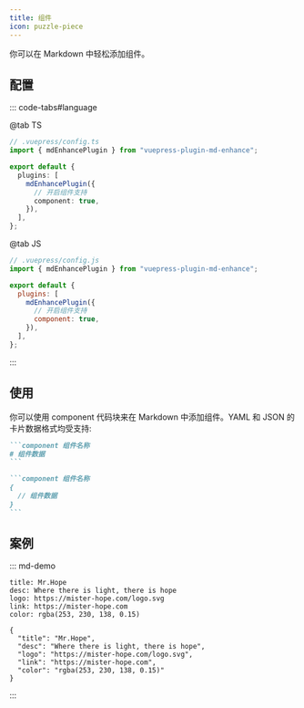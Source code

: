 ```yaml
---
title: 组件
icon: puzzle-piece
---
```


你可以在 Markdown 中轻松添加组件。

<!-- more -->

## 配置

::: code-tabs#language

@tab TS

```ts {8}
// .vuepress/config.ts
import { mdEnhancePlugin } from "vuepress-plugin-md-enhance";

export default {
  plugins: [
    mdEnhancePlugin({
      // 开启组件支持
      component: true,
    }),
  ],
};
```

@tab JS

```js {8}
// .vuepress/config.js
import { mdEnhancePlugin } from "vuepress-plugin-md-enhance";

export default {
  plugins: [
    mdEnhancePlugin({
      // 开启组件支持
      component: true,
    }),
  ],
};
```

:::

<!-- #region after -->

## 使用

你可以使用 component 代码块来在 Markdown 中添加组件。YAML 和 JSON 的卡片数据格式均受支持:

````md
```component 组件名称
# 组件数据
```

```component 组件名称
{
  // 组件数据
}
```
````

## 案例

::: md-demo

```component VPCard
title: Mr.Hope
desc: Where there is light, there is hope
logo: https://mister-hope.com/logo.svg
link: https://mister-hope.com
color: rgba(253, 230, 138, 0.15)
```

```component VPCard
{
  "title": "Mr.Hope",
  "desc": "Where there is light, there is hope",
  "logo": "https://mister-hope.com/logo.svg",
  "link": "https://mister-hope.com",
  "color": "rgba(253, 230, 138, 0.15)"
}
```

:::

<!-- #endregion after -->
